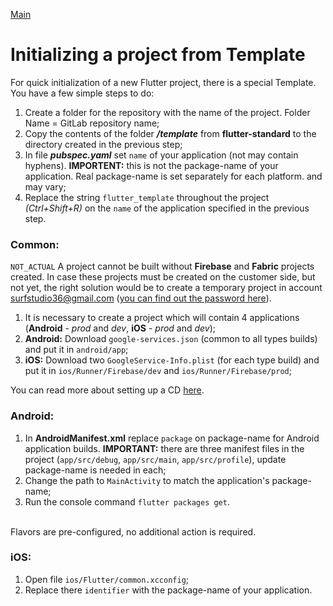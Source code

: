 [Main](../main.md)

# Initializing a project from Template

For quick initialization of a new Flutter project, there is a special
Template.
You have a few simple steps to do:

1. Create a folder for the repository with the name of the project. Folder Name =
GitLab repository name;
1. Copy the contents of the folder  ***/template*** from **flutter-standard** 
to the directory created in the previous step;
1. In file ***pubspec.yaml*** set `name` of your application (not
may contain hyphens). **IMPORTENT:** this is not the package-name of your application. 
Real package-name is set separately for each platform.
and may vary;
1. Replace the string `flutter_template` throughout the project *(Ctrl+Shift+R)*
 on the `name` of the application specified in the previous step.

### Common:

`NOT_ACTUAL`
A project cannot be built without **Firebase** and **Fabric** projects created. 
In case these projects must be created on the customer side,
but not yet, the right solution would be to create a temporary project in
account surfstudio36@gmail.com ([you can find out the password here](https://docs.google.com/document/d/13BpXmgwBrbrliGxn80Mr70E2D3NIEdRcybpWLuHzzco/edit)).

1. It is necessary to create a project which will contain 4 applications
(**Android** - *prod* and *dev*, **iOS** - *prod* and *dev*);
1. **Android:** Download `google-services.json` (common to all types
builds) and put it in `android/app`;
1. **iOS:** Download two `GoogleService-Info.plist` (for each type
build) and put it in `ios/Runner/Firebase/dev` and `ios/Runner/Firebase/prod`;

You can read more about setting up a CD [here](./cd.md).

### Android:
1. In **AndroidManifest.xml** replace `package` on package-name for
Android application builds. **IMPORTANT:** there are three manifest files in the project
(`app/src/debug`, `app/src/main`, `app/src/profile`), update
package-name is needed in each;
1. Change the path to `MainActivity` to match the application's package-name;
1. Run the console command `flutter packages get`.

<br>Flavors are pre-configured, no additional action is required.

### iOS:
1. Open file `ios/Flutter/common.xcconfig`;
1. Replace there `identifier` with the package-name of your application.